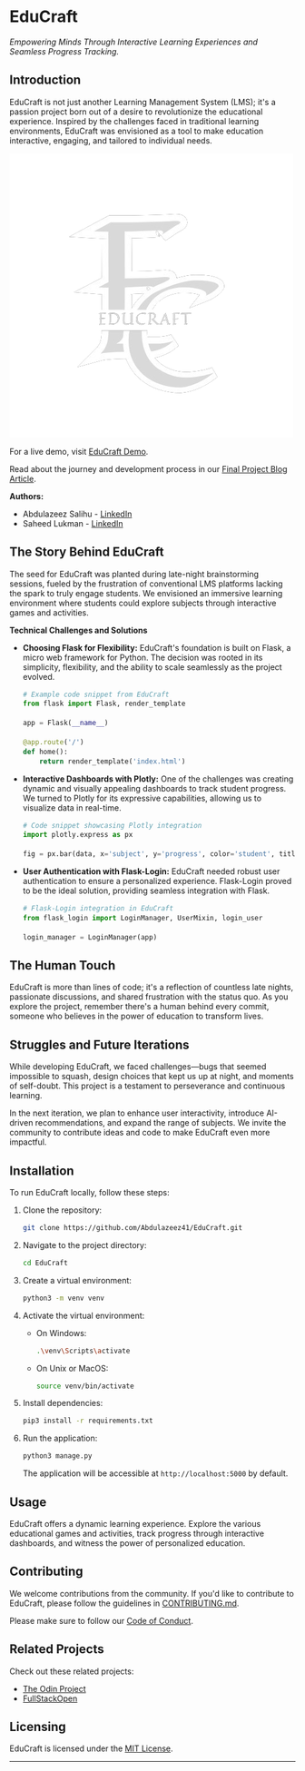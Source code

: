 # EduCraft

_Empowering Minds Through Interactive Learning Experiences and Seamless Progress Tracking._

## Introduction

EduCraft is not just another Learning Management System (LMS); it's a passion project born out of a desire to revolutionize the educational experience. Inspired by the challenges faced in traditional learning environments, EduCraft was envisioned as a tool to make education interactive, engaging, and tailored to individual needs.

![EduCraft Screenshot](img/E.png)

For a live demo, visit [EduCraft Demo](https://www.educraft-demo.com).

Read about the journey and development process in our [Final Project Blog Article](https://www.educraft-blog.com).

**Authors:**

- Abdulazeez Salihu - [LinkedIn](https://www.linkedin.com/in/Abdulazeez/)
- Saheed Lukman - [LinkedIn](https://www.linkedin.com/in/Saheed/)

## The Story Behind EduCraft

The seed for EduCraft was planted during late-night brainstorming sessions, fueled by the frustration of conventional LMS platforms lacking the spark to truly engage students. We envisioned an immersive learning environment where students could explore subjects through interactive games and activities.

**Technical Challenges and Solutions**

- **Choosing Flask for Flexibility:**
  EduCraft's foundation is built on Flask, a micro web framework for Python. The decision was rooted in its simplicity, flexibility, and the ability to scale seamlessly as the project evolved.

  ```python
  # Example code snippet from EduCraft
  from flask import Flask, render_template

  app = Flask(__name__)

  @app.route('/')
  def home():
      return render_template('index.html')
  ```

- **Interactive Dashboards with Plotly:**
  One of the challenges was creating dynamic and visually appealing dashboards to track student progress. We turned to Plotly for its expressive capabilities, allowing us to visualize data in real-time.

  ```python
  # Code snippet showcasing Plotly integration
  import plotly.express as px

  fig = px.bar(data, x='subject', y='progress', color='student', title='Student Progress Overview')
  ```

- **User Authentication with Flask-Login:**
  EduCraft needed robust user authentication to ensure a personalized experience. Flask-Login proved to be the ideal solution, providing seamless integration with Flask.

  ```python
  # Flask-Login integration in EduCraft
  from flask_login import LoginManager, UserMixin, login_user

  login_manager = LoginManager(app)
  ```

## The Human Touch

EduCraft is more than lines of code; it's a reflection of countless late nights, passionate discussions, and shared frustration with the status quo. As you explore the project, remember there's a human behind every commit, someone who believes in the power of education to transform lives.

## Struggles and Future Iterations

While developing EduCraft, we faced challenges—bugs that seemed impossible to squash, design choices that kept us up at night, and moments of self-doubt. This project is a testament to perseverance and continuous learning.

In the next iteration, we plan to enhance user interactivity, introduce AI-driven recommendations, and expand the range of subjects. We invite the community to contribute ideas and code to make EduCraft even more impactful.

## Installation

To run EduCraft locally, follow these steps:

1. Clone the repository:

   ```bash
   git clone https://github.com/Abdulazeez41/EduCraft.git
   ```

2. Navigate to the project directory:

   ```bash
   cd EduCraft
   ```

3. Create a virtual environment:

   ```bash
   python3 -m venv venv
   ```

4. Activate the virtual environment:

   - On Windows:

     ```bash
     .\venv\Scripts\activate
     ```

   - On Unix or MacOS:

     ```bash
     source venv/bin/activate
     ```

5. Install dependencies:

   ```bash
   pip3 install -r requirements.txt
   ```

6. Run the application:

   ```bash
   python3 manage.py
   ```

   The application will be accessible at `http://localhost:5000` by default.

## Usage

EduCraft offers a dynamic learning experience. Explore the various educational games and activities, track progress through interactive dashboards, and witness the power of personalized education.

## Contributing

We welcome contributions from the community. If you'd like to contribute to EduCraft, please follow the guidelines in [CONTRIBUTING.md](CONTRIBUTING.md).

Please make sure to follow our [Code of Conduct](CODE_OF_CONDUCT.md).

## Related Projects

Check out these related projects:

- [The Odin Project](https://github.com/TheOdinProject/theodinproject)
- [FullStackOpen](https://github.com/fullstackopen-2021/fullstackopen-2021)

## Licensing

EduCraft is licensed under the [MIT License](LICENSE).

---
